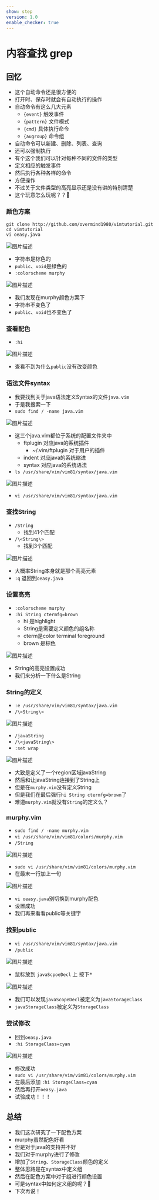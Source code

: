 ```yaml
---
show: step
version: 1.0
enable_checker: true
---
```


# 内容查找 grep

## 回忆
- 这个自动命令还是很方便的
- 打开时、保存时就会有自动执行的操作
- 自动命令有这么几大元素
	- `{event}` 触发事件
	- `{pattern}` 文件模式
	- `{cmd}` 具体执行命令
	- `{augroup}` 命令组
- 自动命令可以新建、删除、列表、查询
- 还可以强制执行
- 有个这个我们可以针对每种不同的文件的类型
- 定义相应的触发事件
- 然后执行各种各样的命令
- 方便操作
- 不过关于文件类型的高亮显示还是没有讲的特别清楚
- 这个玩意怎么玩呢？？🤔


### 颜色方案
```
git clone http://github.com/overmind1980/vimtutorial.git
cd vimtutorial
vi oeasy.java
```

![图片描述](https://doc.shiyanlou.com/courses/uid1190679-20210802-1627907966621)

- 字符串是棕色的
- `public`、`void`是绿色的
- `:colorscheme murphy`

![图片描述](https://doc.shiyanlou.com/courses/uid1190679-20210802-1627908044723)

- 我们发现在murphy颜色方案下
- 字符串不变色了
- `public`、`void`也不变色了

### 查看配色
- `:hi`

![图片描述](https://doc.shiyanlou.com/courses/uid1190679-20210802-1627908193897)

- 查看不到为什么`public`没有改变颜色


### 语法文件syntax
- 我要找到关于java语法定义Syntax的文件`java.vim`
- 于是我搜索一下
- `sudo find / -name java.vim`

![图片描述](https://doc.shiyanlou.com/courses/uid1190679-20210802-1627908359160)

- 这三个java.vim都位于系统的配置文件夹中
	- ftplugin 对应java的系统插件
		- ~/.vim/ftplugin 对于用户的插件
	- indent 对应java的系统缩进
	- syntax 对应java的系统语法
- `ls /usr/share/vim/vim81/syntax/java.vim`

![图片描述](https://doc.shiyanlou.com/courses/uid1190679-20210802-1627908609574)

- `vi /usr/share/vim/vim81/syntax/java.vim`

### 查找String
- `/String`
	- 找到41个匹配
- `/\<String\>`
	- 找到3个匹配

![图片描述](https://doc.shiyanlou.com/courses/uid1190679-20210802-1627909795605)

- 大概率String本身就是那个高亮元素
- `:q` 退回到`oeasy.java`

### 设置高亮

- `:colorscheme murphy`
- `:hi String ctermfg=brown`
	- hi 是highlight
	- String是需要定义颜色的组名称
	- cterm是color terminal foreground
	- brown 是棕色

![图片描述](https://doc.shiyanlou.com/courses/uid1190679-20210802-1627909966231)

- String的高亮设置成功
- 我们来分析一下什么是String

### String的定义

- `:e /usr/share/vim/vim81/syntax/java.vim`
- `/\<String\>`

![图片描述](https://doc.shiyanlou.com/courses/uid1190679-20210802-1627910478613)

- `/javaString`
- `/\<javaString\>`
- `:set wrap`

![图片描述](https://doc.shiyanlou.com/courses/uid1190679-20210802-1627910401270)

- 大致是定义了一个region区域javaString
- 然后和让javaString连接到了String上
- 但是在`murphy.vim`没有定义String
- 但是我们在最后强行`hi String ctermfg=brown`了
- 难道`murphy.vim`就没有`String`的定义么？

### murphy.vim

- `sudo find / -name murphy.vim`
- `vi /usr/share/vim/vim81/colors/murphy.vim`
- `/String`

![图片描述](https://doc.shiyanlou.com/courses/uid1190679-20210802-1627910767648)

- `sudo vi /usr/share/vim/vim81/colors/murphy.vim`
- 在最末一行加上一句

![图片描述](https://doc.shiyanlou.com/courses/uid1190679-20210802-1627910857436)

- `vi oeasy.java`别切换到murphy配色
- 设置成功
- 我们再来看看public等关键字

### 找到public
- `vi /usr/share/vim/vim81/syntax/java.vim`
- `/public`

![图片描述](https://doc.shiyanlou.com/courses/uid1190679-20210802-1627911093095)

- 鼠标放到 `javaScpoeDecl` 上 按下<kbd>*</kbd>

![图片描述](https://doc.shiyanlou.com/courses/uid1190679-20210802-1627911211862)

- 我们可以发现`javaScopeDecl`被定义为`javaStorageClass`
- `javaStorageClass`被定义为`StorageClass`

### 尝试修改
- 回到`oeasy.java`
- `:hi StorageClass=cyan`

![图片描述](https://doc.shiyanlou.com/courses/uid1190679-20210802-1627911673601)

- 修改成功
- `sudo vi /usr/share/vim/vim81/colors/murphy.vim`
- 在最后添加 `:hi StorageClass=cyan`
- 然后再打开`oeasy.java`
- 试验成功！！！

## 总结

- 我们这次研究了一下配色方案
- murphy虽然配色好看
- 但是对于java的支持并不好
- 我们对于murphy进行了修改
- 增加了`String`、`StorageClass`颜色的定义
- 整体思路是在syntax中定义组
- 然后在配色方案中对于组进行颜色设置
- 可是syntax中如何定义组的呢？🤔
- 下次再说！






